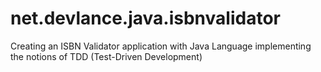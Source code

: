 # net.devlance.java.isbnvalidator
Creating an ISBN Validator application with Java Language implementing the notions of TDD (Test-Driven Development) 
